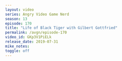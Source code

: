 ```yaml
---
layout: video
series: Angry Video Game Nerd
season: 13
episode: 170
title: "Life of Black Tiger with Gilbert Gottfried"
permalink: /avgn/episode-170
video_id: GKp3V1PiELk
release_date: 2019-07-31
mike_notes:
toggle: off
---
```

